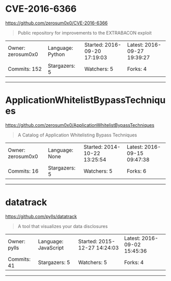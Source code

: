 # CVE-2016-6366

https://github.com/zerosum0x0/CVE-2016-6366
<blockquote>
Public repository for improvements to the EXTRABACON exploit
</blockquote>

<table>
<tr><td>Owner: zerosum0x0</td>
    <td>Language: Python</td>
    <td>Started: 2016-09-20 17:19:03</td>
    <td>Latest: 2016-09-27 19:39:27</td></tr>
<tr><td>Commits: 152</td>
    <td>Stargazers: 5</td>
    <td>Watchers: 5</td>
    <td>Forks: 4</td></tr>
</table>

---

# ApplicationWhitelistBypassTechniques

https://github.com/zerosum0x0/ApplicationWhitelistBypassTechniques
<blockquote>
A Catalog of Application Whitelisting Bypass Techniques
</blockquote>

<table>
<tr><td>Owner: zerosum0x0</td>
    <td>Language: None</td>
    <td>Started: 2014-10-22 13:25:54</td>
    <td>Latest: 2016-09-15 09:47:38</td></tr>
<tr><td>Commits: 16</td>
    <td>Stargazers: 5</td>
    <td>Watchers: 5</td>
    <td>Forks: 6</td></tr>
</table>

---

# datatrack

https://github.com/pylls/datatrack
<blockquote>
A tool that visualizes your data disclosures
</blockquote>

<table>
<tr><td>Owner: pylls</td>
    <td>Language: JavaScript</td>
    <td>Started: 2015-12-27 14:24:03</td>
    <td>Latest: 2016-09-02 15:45:36</td></tr>
<tr><td>Commits: 41</td>
    <td>Stargazers: 5</td>
    <td>Watchers: 5</td>
    <td>Forks: 4</td></tr>
</table>

---

